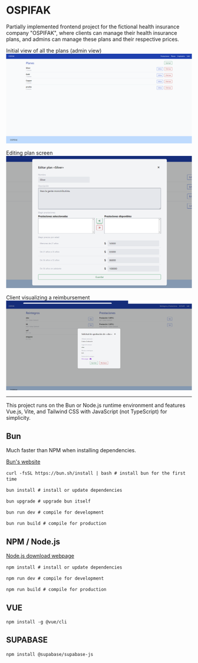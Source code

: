 # OSPIFAK

Partially implemented frontend project for the fictional health insurance company "OSPIFAK", where clients can manage their health insurance plans, and admins can manage these plans and their respective prices.

Initial view of all the plans (admin view)
![](/src/screenshots/screen1.png)

Editing plan screen
![](/src/screenshots/screen2.png)

Client visualizing a reimbursement
![](/src/screenshots/screen3.png)





---

This project runs on the Bun or Node.js runtime environment and features Vue.js, Vite, and Tailwind CSS with JavaScript (not TypeScript) for simplicity.

## Bun

Much faster than NPM when installing dependencies.

[Bun's website](https://bun.sh)

```shell
curl -fsSL https://bun.sh/install | bash # install bun for the first time
```

```shell
bun install # install or update dependencies
```

```shell
bun upgrade # upgrade bun itself
```

```shell
bun run dev # compile for development
```

```shell
bun run build # compile for production
```

## NPM / Node.js

[Node.js download webpage](https://nodejs.org/en/download)

```shell
npm install # install or update dependencies
```

```shell
npm run dev # compile for development
```

```shell
npm run build # compile for production
```

## VUE
```shell
npm install -g @vue/cli
```

## SUPABASE
```shell
npm install @supabase/supabase-js
```
